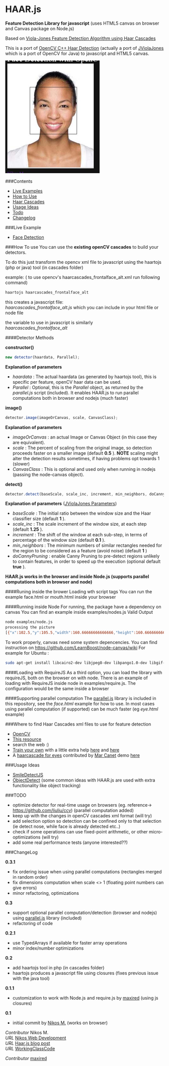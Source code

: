# HAAR.js 

__Feature Detection Library for javascript__  (uses HTML5 canvas on browser and Canvas package on Node.js)

Based on [Viola-Jones Feature Detection Algorithm using Haar Cascades](http://www.cs.cmu.edu/~efros/courses/LBMV07/Papers/viola-cvpr-01.pdf)

This is a port of [OpenCV C++ Haar Detection](http://opencv.willowgarage.com/wiki/) (actually a port of [JViolaJones](http://code.google.com/p/jviolajones/) which is a port of OpenCV for Java) to javascript and HTML5 canvas.

[![Haar.js](/examples/haar-face.jpg)](http://foo123.github.com/examples/face-detection/)

###Contents

* [Live Examples](#live-example)
* [How to Use](#how-to-use)
* [Haar Cascades](#where-to-find-haar-cascades-xml-files-to-use-for-feature-detection)
* [Usage Ideas](#usage-ideas)
* [Todo](#todo)
* [Changelog](#changelog)

###Live Example
* [Face Detection](http://foo123.github.com/examples/face-detection/)


###How To use
You can use the __existing openCV cascades__ to build your detectors.

To do this just transform the opencv xml file to javascript
using the haartojs (php or java) tool (in cascades folder)

example:
( to use opencv's haarcascades_frontalface_alt.xml  run following command)
```bash
haartojs haarcascades_frontalface_alt
```

this creates a javascript file:   
*haarcascades_frontalface_alt.js*
which you can include in your html file or node file

the variable to use in javascript is similarly  
*haarcascades_frontalface_alt*

####Detector Methods

__constructor()__
```javascript
new detector(haardata, Parallel);
```

__Explanation of parameters__

* _haardata_ : The actual haardata (as generated by haartojs tool), this is specific per feature, openCV haar data can be used.
* _Parallel_ : Optional, this is the _Parallel_ object, as returned by the _parallel.js_ script (included). It enables HAAR.js to run parallel computations both in browser and nodejs (much faster)

__image()__
```javascript
detector.image(imageOrCanvas, scale, CanvasClass);
```

__Explanation of parameters__

* _imageOrCanvas_ : an actual Image or Canvas Object (in this case they are equivalent).
* _scale_ : The percent of scaling from the original image, so detection proceeds faster on a smaller image (default __0.5__ ). __NOTE__ scaling might alter the detection results sometimes, if having problems opt towards 1 (slower)
* _CanvasClass_ : This is optional and used only when running in nodejs (passing the node-canvas object).


__detect()__
```javascript
detector.detect(baseScale, scale_inc, increment, min_neighbors, doCannyPruning);
```

__Explanation of parameters__ ([JViolaJones Parameters](http://code.google.com/p/jviolajones/wiki/Parameters))

* _baseScale_ : The initial ratio between the window size and the Haar classifier size (default __1__ ).
* _scale_inc_ : The scale increment of the window size, at each step (default __1.25__ ).
* _increment_ : The shift of the window at each sub-step, in terms of percentage of the window size (default __0.1__ ).
* _min_neighbors_ : The minimum numbers of similar rectangles needed for the region to be considered as a feature (avoid noise) (default __1__ )
* _doCannyPruning_ : enable Canny Pruning to pre-detect regions unlikely to contain features, in order to speed up the execution (optional default __true__ ). 

__HAAR.js works in the browser and inside Node.js (supports parallel computations both in browser and node)__


####Runing inside the brower
 Loading wth script tags
    You can run the example face.html or mouth.html inside your browser

####Running inside Node
 For running, the package have a dependency on canvas
 You can find an example inside examples/nodes.js
Valid Output
```bash
node examples/node.js 
processing the picture
[{"x":102.5,"y":105.5,"width":160.66666666666666,"height":160.66666666666666}]
```

To work properly, canvas need some system depencencies.
You can find instruction on https://github.com/LearnBoost/node-canvas/wiki
For example for Ubuntu : 
```bash
sudo apt-get install libcairo2-dev libjpeg8-dev libpango1.0-dev libgif-dev
```

####Loading with RequireJS
 As a third option, you can load the library with requireJS, both on the browser on with node.
There is an example of loading with RequireJS inside node in examples/require.js.
The configuration would be the same inside a browser

####Supporting parallel computation
 The [parallel.js](https://github.com/adambom/parallel.js) library is included in this repository, see the _face.html_ example for how to use.
 In most cases using parallel computation (if supported) can be much faster (eg _eye.html_ example)


###Where to find Haar Cascades xml files to use for feature detection
* [OpenCV](http://opencv.org/)
* [This resource](http://alereimondo.no-ip.org/OpenCV/34)
* search the web :)
* [Train your own](http://docs.opencv.org/doc/user_guide/ug_traincascade.html) with a little extra help [here](http://note.sonots.com/SciSoftware/haartraining.html) and [here](http://coding-robin.de/2013/07/22/train-your-own-opencv-haar-classifier.html)
* A [haarcascade for eyes](http://www-personal.umich.edu/~shameem/haarcascade_eye.html) contributed by [Mar Canet](https://github.com/mcanet) demo [here](/examples/eye.html)



###Usage Ideas
* [SmileDetectJS](https://github.com/roironn/SmileDetectJS)
* [ObjectDetect](https://github.com/mtschirs/js-objectdetect) (some common ideas with HAAR.js are used with extra functionality like object tracking)



###TODO
* optimize detector for real-time usage on browsers (eg. reference-> https://github.com/liuliu/ccv) (parallel computation added)
* keep up with the changes in openCV cascades xml format (will try)
* add selection option so detection can be confined only to that selection (ie detect nose, while face is already detected etc..)
* check if some operations can use fixed-point arithmetic, or other micro-optimizations (will try)
* add some real performance tests (anyone interested??)



###ChangeLog

__0.3.1__
* fix ordering issue when using parallel computations (rectangles merged in random order)
* fix dimensions computation when scale <> 1 (floating point numbers can give errors)
* minor refactoring, optimizations

__0.3__
* support optional parallel computation/detection (browser and nodejs) using [parallel.js](https://github.com/adambom/parallel.js) library (included)
* refactoring of code

__0.2.1__
* use TypedArrays if available for faster array operations
* minor index/number optimizations

__0.2__
* add haartojs tool in php (in cascades folder)
* haartojs produces a javascript file using closures (fixes previous issue with the java tool)

__0.1.1__
* customization to work with Node.js and require.js by [maxired](https://github.com/maxired)  (using js closures) 

__0.1__
* initial commit by [Nikos M.](https://github.com/foo123) (works on browser)


*Contributor* Nikos M.  
*URL* [Nikos Web Development](http://nikos-web-development.netai.net/ "Nikos Web Development")  
*URL* [Haar.js blog post](http://nikos-web-development.netai.net/blog/haar-js-feature-detection-in-javascript-and-html5-canvas/ "Haar.js blog post")  
*URL* [WorkingClassCode](http://workingclasscode.uphero.com/ "Working Class Code")  

*Contributor* [maxired](https://github.com/maxired)
